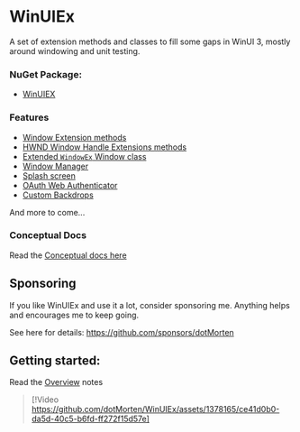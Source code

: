 # WinUIEx

A set of extension methods and classes to fill some gaps in WinUI 3, mostly around windowing and unit testing.

### NuGet Package:

  - [WinUIEX](https://www.nuget.org/packages/WinUIEx/)

### Features

  - [Window Extension methods](concepts/WindowExtensions.md)
  - [HWND Window Handle Extensions methods](concepts/HwndExtensions.md)
  - [Extended `WindowEx` Window class](concepts/WindowEx.md)
  - [Window Manager](concepts/WindowManager.md)
  - [Splash screen](concepts/Splashscreen.md)
  - [OAuth Web Authenticator](concepts/WebAuthenticator.md)
  - [Custom Backdrops](concepts/CustomBackdrops.md)


And more to come...

### Conceptual Docs

Read the [Conceptual docs here](concepts/index.md)

## Sponsoring

If you like WinUIEx and use it a lot, consider sponsoring me. Anything helps and encourages me to keep going.

See here for details: https://github.com/sponsors/dotMorten


## Getting started:

Read the [Overview](concepts/index.md) notes

> [!Video https://github.com/dotMorten/WinUIEx/assets/1378165/ce41d0b0-da5d-40c5-b6fd-ff272f15d57e]

